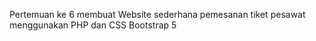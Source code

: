 Pertemuan ke 6 membuat Website sederhana pemesanan tiket pesawat menggunakan PHP dan CSS Bootstrap 5
